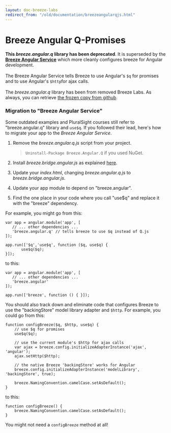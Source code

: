 ```yaml
---
layout: doc-breeze-labs
redirect_from: "/old/documentation/breezeangularqjs.html"
---
```

# Breeze Angular Q-Promises

<p class="note"><strong>This <em>breeze.angular.q</em> library has been deprecated</strong>. It is superseded by the <a href="/doc-js/breeze-angular" title="Breeze Angular Service"><strong>Breeze Angular Service</strong></a> which more cleanly configures breeze for Angular development.<br/><br/>The Breeze Angular Service  tells Breeze to use Angular's <code>$q</code> for promises and to use Angular's <code>$http</code>for ajax calls.<br/></br>The <em>breeze.angular.q</em> library has been from removed Breeze Labs. As always, you can retrieve <a href="https://github.com/IdeaBlade/Breeze/blob/master/Breeze.Client/Scripts/Labs/breeze.angular.q.js" target="_blank">the frozen copy from github</a>.</p>

### Migration to "Breeze Angular Service"

Some outdated examples and PluralSight courses still refer to "breeze.angular.q" library and `use$q`. If you followed their lead, here's how to migrate your app to the *Breeze Angular Service*.

1. Remove the *breeze.angular.q.js* script from your project.

    >`Uninstall-Package Breeze.Angular.Q` if you used NuGet.

1. Install *breeze.bridge.angular.js* as explained [here](/doc-js/breeze-angular).

1. Update your *index.html*, changing *breeze.angular.q.js* to *breeze.bridge.angular.js*.

1. Update your app module to depend on "breeze.angular".

1. Find the one place in your code where you call "use$q" and replace it with the "breeze" dependency.

For example, you might go from this:

	var app = angular.module('app', [
	   // ... other dependencies ...
	   'breeze.angular.q' // tells breeze to use $q instead of Q.js
	]);
	 
	app.run(['$q','use$q', function ($q, use$q) {
	       use$q($q);
	}]);

to this:

	var app = angular.module('app', [
	   // ... other dependencies ...
	   'breeze.angular'
	]);
	 
	app.run(['breeze', function () { }]);

You should also track down and eliminate code that configures Breeze to use the "backingStore" model library adapter and `$http`. For example, you could go from this:

    function configBreeze($q, $http, use$q) {
        // use $q for promises
        use$q($q);

        // use the current module's $http for ajax calls
        var ajax = breeze.config.initializeAdapterInstance('ajax', 'angular');
        ajax.setHttp($http);

        // the native Breeze 'backingStore' works for Angular
        breeze.config.initializeAdapterInstance('modelLibrary', 'backingStore', true);

        breeze.NamingConvention.camelCase.setAsDefault();
    }

to this: 

    function configBreeze() {
        breeze.NamingConvention.camelCase.setAsDefault();
    }

You might not need a `configBreeze` method at all!